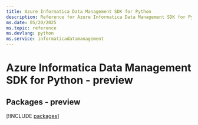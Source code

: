 ```yaml
---
title: Azure Informatica Data Management SDK for Python
description: Reference for Azure Informatica Data Management SDK for Python
ms.date: 05/20/2025
ms.topic: reference
ms.devlang: python
ms.service: informaticadatamanagement
---
```

# Azure Informatica Data Management SDK for Python - preview
## Packages - preview
[!INCLUDE [packages](informatica-data-management-index.md)]